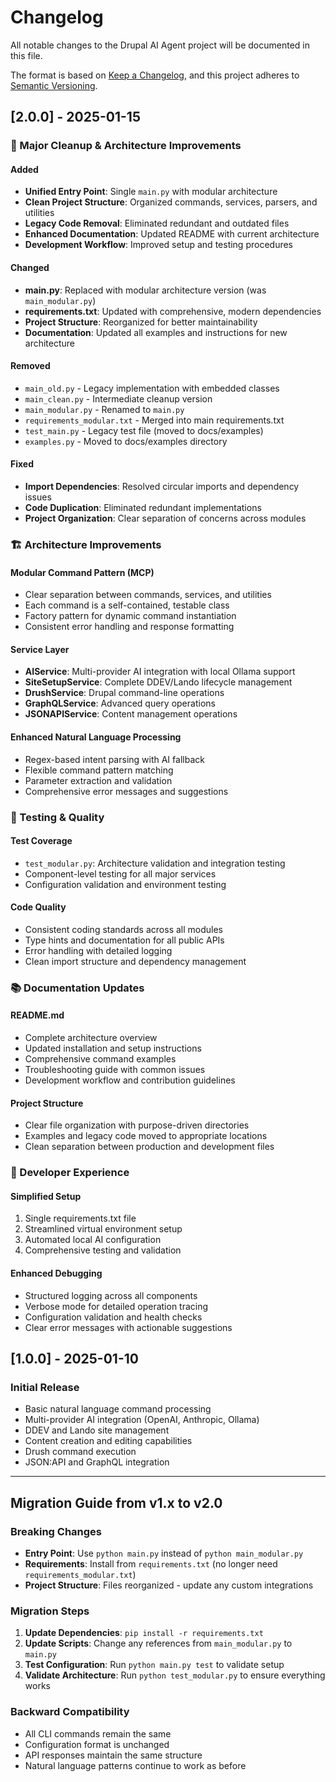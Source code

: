 # Changelog

All notable changes to the Drupal AI Agent project will be documented in this file.

The format is based on [Keep a Changelog](https://keepachangelog.com/en/1.0.0/),
and this project adheres to [Semantic Versioning](https://semver.org/spec/v2.0.0.html).

## [2.0.0] - 2025-01-15

### 🧹 Major Cleanup & Architecture Improvements

#### Added
- **Unified Entry Point**: Single `main.py` with modular architecture
- **Clean Project Structure**: Organized commands, services, parsers, and utilities
- **Legacy Code Removal**: Eliminated redundant and outdated files
- **Enhanced Documentation**: Updated README with current architecture
- **Development Workflow**: Improved setup and testing procedures

#### Changed
- **main.py**: Replaced with modular architecture version (was `main_modular.py`)
- **requirements.txt**: Updated with comprehensive, modern dependencies
- **Project Structure**: Reorganized for better maintainability
- **Documentation**: Updated all examples and instructions for new architecture

#### Removed
- `main_old.py` - Legacy implementation with embedded classes
- `main_clean.py` - Intermediate cleanup version
- `main_modular.py` - Renamed to `main.py`
- `requirements_modular.txt` - Merged into main requirements.txt
- `test_main.py` - Legacy test file (moved to docs/examples)
- `examples.py` - Moved to docs/examples directory

#### Fixed
- **Import Dependencies**: Resolved circular imports and dependency issues
- **Code Duplication**: Eliminated redundant implementations
- **Project Organization**: Clear separation of concerns across modules

### 🏗️ Architecture Improvements

#### Modular Command Pattern (MCP)
- Clear separation between commands, services, and utilities
- Each command is a self-contained, testable class
- Factory pattern for dynamic command instantiation
- Consistent error handling and response formatting

#### Service Layer
- **AIService**: Multi-provider AI integration with local Ollama support
- **SiteSetupService**: Complete DDEV/Lando lifecycle management
- **DrushService**: Drupal command-line operations
- **GraphQLService**: Advanced query operations
- **JSONAPIService**: Content management operations

#### Enhanced Natural Language Processing
- Regex-based intent parsing with AI fallback
- Flexible command pattern matching
- Parameter extraction and validation
- Comprehensive error messages and suggestions

### 🧪 Testing & Quality

#### Test Coverage
- `test_modular.py`: Architecture validation and integration testing
- Component-level testing for all major services
- Configuration validation and environment testing

#### Code Quality
- Consistent coding standards across all modules
- Type hints and documentation for all public APIs
- Error handling with detailed logging
- Clean import structure and dependency management

### 📚 Documentation Updates

#### README.md
- Complete architecture overview
- Updated installation and setup instructions
- Comprehensive command examples
- Troubleshooting guide with common issues
- Development workflow and contribution guidelines

#### Project Structure
- Clear file organization with purpose-driven directories
- Examples and legacy code moved to appropriate locations
- Clean separation between production and development files

### 🔧 Developer Experience

#### Simplified Setup
1. Single requirements.txt file
2. Streamlined virtual environment setup
3. Automated local AI configuration
4. Comprehensive testing and validation

#### Enhanced Debugging
- Structured logging across all components
- Verbose mode for detailed operation tracing
- Configuration validation and health checks
- Clear error messages with actionable suggestions

## [1.0.0] - 2025-01-10

### Initial Release
- Basic natural language command processing
- Multi-provider AI integration (OpenAI, Anthropic, Ollama)
- DDEV and Lando site management
- Content creation and editing capabilities
- Drush command execution
- JSON:API and GraphQL integration

---

## Migration Guide from v1.x to v2.0

### Breaking Changes
- **Entry Point**: Use `python main.py` instead of `python main_modular.py`
- **Requirements**: Install from `requirements.txt` (no longer need `requirements_modular.txt`)
- **Project Structure**: Files reorganized - update any custom integrations

### Migration Steps
1. **Update Dependencies**: `pip install -r requirements.txt`
2. **Update Scripts**: Change any references from `main_modular.py` to `main.py`
3. **Test Configuration**: Run `python main.py test` to validate setup
4. **Validate Architecture**: Run `python test_modular.py` to ensure everything works

### Backward Compatibility
- All CLI commands remain the same
- Configuration format is unchanged
- API responses maintain the same structure
- Natural language patterns continue to work as before
